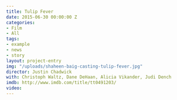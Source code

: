 ```yaml
---
title: Tulip Fever
date: 2015-06-30 00:00:00 Z
categories:
- Film
- All
tags:
- example
- news
- story
layout: project-entry
img: "/uploads/shaheen-baig-casting-tulip-fever.jpg"
director: Justin Chadwick
with: Christoph Waltz, Dane DeHaan, Alicia Vikander, Judi Dench
imdb: http://www.imdb.com/title/tt0491203/
video: 
---
```


